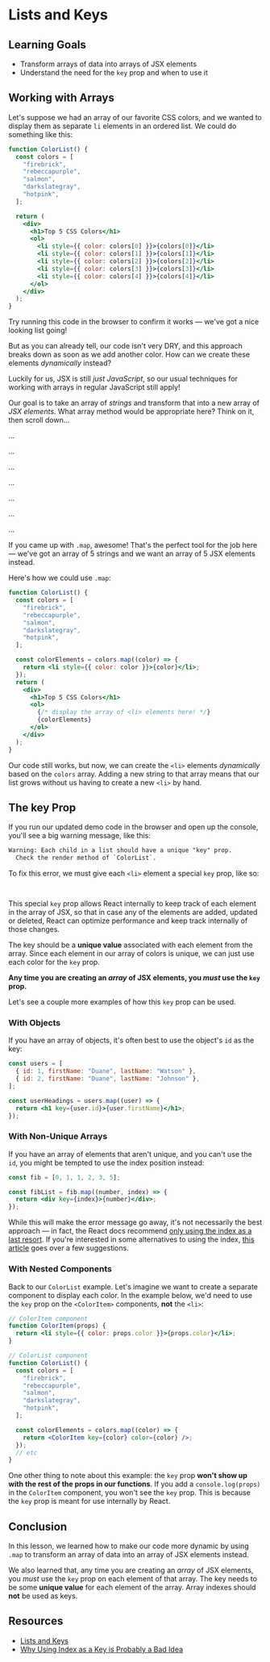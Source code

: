 # Lists and Keys

## Learning Goals

- Transform arrays of data into arrays of JSX elements
- Understand the need for the `key` prop and when to use it

## Working with Arrays

Let's suppose we had an array of our favorite CSS colors, and we wanted to
display them as separate `li` elements in an ordered list. We could do something
like this:

```jsx
function ColorList() {
  const colors = [
    "firebrick",
    "rebeccapurple",
    "salmon",
    "darkslategray",
    "hotpink",
  ];

  return (
    <div>
      <h1>Top 5 CSS Colors</h1>
      <ol>
        <li style={{ color: colors[0] }}>{colors[0]}</li>
        <li style={{ color: colors[1] }}>{colors[1]}</li>
        <li style={{ color: colors[2] }}>{colors[2]}</li>
        <li style={{ color: colors[3] }}>{colors[3]}</li>
        <li style={{ color: colors[4] }}>{colors[4]}</li>
      </ol>
    </div>
  );
}
```

Try running this code in the browser to confirm it works — we've got a
nice looking list going!

But as you can already tell, our code isn't very DRY, and this approach
breaks down as soon as we add another color. How can we create these elements
_dynamically_ instead?

Luckily for us, JSX is still _just JavaScript_, so our usual techniques for
working with arrays in regular JavaScript still apply!

Our goal is to take an array of _strings_ and transform that into a new array of
_JSX elements_. What array method would be appropriate here? Think on it, then
scroll down...

...

...

...

...

...

...

...

If you came up with `.map`, awesome! That's the perfect tool for the job here
— we've got an array of 5 strings and we want an array of 5 JSX elements
instead.

Here's how we could use `.map`:

```jsx
function ColorList() {
  const colors = [
    "firebrick",
    "rebeccapurple",
    "salmon",
    "darkslategray",
    "hotpink",
  ];

  const colorElements = colors.map((color) => {
    return <li style={{ color: color }}>{color}</li>;
  });
  return (
    <div>
      <h1>Top 5 CSS Colors</h1>
      <ol>
        {/* display the array of <li> elements here! */}
        {colorElements}
      </ol>
    </div>
  );
}
```

Our code still works, but now, we can create the `<li>` elements _dynamically_
based on the `colors` array. Adding a new string to that array means that our
list grows without us having to create a new `<li>` by hand.

## The key Prop

If you run our updated demo code in the browser and open up the console, you'll
see a big warning message, like this:

```txt
Warning: Each child in a list should have a unique "key" prop.
  Check the render method of `ColorList`.
```

To fix this error, we must give each `<li>` element a special `key` prop, like so:

```jsx
 
```

This special `key` prop allows React internally to keep track of each element in
the array of JSX, so that in case any of the elements are added, updated or
deleted, React can optimize performance and keep track internally of those
changes.

The key should be a **unique value** associated with each element from the
array. Since each element in our array of colors is unique, we can just use each
color for the `key` prop.

**Any time you are creating an _array_ of JSX elements, you _must_ use the `key`
prop.**

Let's see a couple more examples of how this `key` prop can be used.

### With Objects

If you have an array of objects, it's often best to use the object's `id` as the
key:

```jsx
const users = [
  { id: 1, firstName: "Duane", lastName: "Watson" },
  { id: 2, firstName: "Duane", lastName: "Johnson" },
];

const userHeadings = users.map((user) => {
  return <h1 key={user.id}>{user.firstName}</h1>;
});
```

### With Non-Unique Arrays

If you have an array of elements that aren't unique, and you can't use the `id`,
you might be tempted to use the index position instead:

```jsx
const fib = [0, 1, 1, 2, 3, 5];

const fibList = fib.map((number, index) => {
  return <div key={index}>{number}</div>;
});
```

While this will make the error message go away, it's not necessarily the best
approach — in fact, the React docs recommend
[only using the index as a last resort][react docs keys]. If you're interested
in some alternatives to using the index, [this article][index key anti-pattern]
goes over a few suggestions.

[react docs keys]: https://reactjs.org/docs/lists-and-keys.html#keys
[index key anti-pattern]: https://medium.com/@robinpokorny/index-as-a-key-is-an-anti-pattern-e0349aece318

### With Nested Components

Back to our `ColorList` example. Let's imagine we want to create a separate
component to display each color. In the example below, we'd need to use the
`key` prop on the `<ColorItem>` components, **not** the `<li>`:

```jsx
// ColorItem component
function ColorItem(props) {
  return <li style={{ color: props.color }}>{props.color}</li>;
}

// ColorList component
function ColorList() {
  const colors = [
    "firebrick",
    "rebeccapurple",
    "salmon",
    "darkslategray",
    "hotpink",
  ];

  const colorElements = colors.map((color) => {
    return <ColorItem key={color} color={color} />;
  });
  // etc
}
```

One other thing to note about this example: the `key` prop **won't show up with
the rest of the props in our functions**. If you add a `console.log(props)` in
the `ColorItem` component, you won't see the `key` prop. This is because the
`key` prop is meant for use internally by React.

## Conclusion

In this lesson, we learned how to make our code more dynamic by using `.map` to
transform an array of data into an array of JSX elements instead.

We also learned that, any time you are creating an _array_ of JSX elements, you
_must_ use the `key` prop on each element of that array. The key needs to be
some **unique value** for each element of the array. Array indexes should
**not** be used as keys.

## Resources

- [Lists and Keys](https://reactjs.org/docs/lists-and-keys.html)
- [Why Using Index as a Key is Probably a Bad Idea](https://medium.com/@vraa/why-using-an-index-as-key-in-react-is-probably-a-bad-idea-7543de68b17c)
